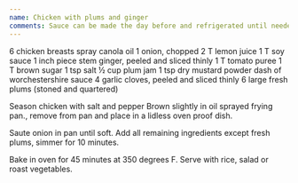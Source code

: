 ```yaml
---
name: Chicken with plums and ginger
comments: Sauce can be made the day before and refrigerated until needed.
---
```


6 chicken breasts
spray canola oil
1 onion, chopped
2 T lemon juice
1 T soy sauce
1 inch piece stem ginger, peeled and sliced thinly
1 T tomato puree
1 T brown sugar
1 tsp salt
 ½ cup plum jam
1 tsp dry mustard powder
dash of worchestershire sauce
4 garlic cloves, peeled and sliced thinly
6 large fresh plums (stoned and quartered)

Season chicken with salt and pepper
Brown slightly in oil sprayed frying pan., remove from pan and place in a lidless oven proof dish.

Saute onion in pan until soft. Add all remaining ingredients except fresh plums, simmer for 10 minutes.

Bake in oven for 45 minutes at 350 degrees F.
Serve with rice, salad or roast vegetables.



